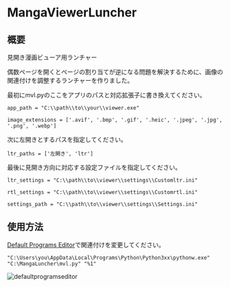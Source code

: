 # MangaViewerLuncher
## 概要
見開き漫画ビューア用ランチャー

偶数ページを開くとページの割り当てが逆になる問題を解決するために、画像の関連付けを調整するランチャーを作りました。

最初にmvl.pyのここをアプリのパスと対応拡張子に書き換えてください。

```app_path = "C:\\path\\to\\your\\viewer.exe"```

```image_extensions = ['.avif', '.bmp', '.gif', '.heic', '.jpeg', '.jpg', '.png', '.webp']```

次に左開きとするパスを指定してください。

```ltr_paths = ['左開き', 'ltr']```

最後に見開き方向に対応する設定ファイルを指定してください。

```ltr_settings = "C:\\path\\to\\viewer\\settings\\Customltr.ini"```

```rtl_settings = "C:\\path\\to\\viewer\\settings\\Customrtl.ini"```

```settings_path = "C:\\path\\to\\viewer\\settings\\Settings.ini"```

## 使用方法

[Default Programs Editor](https://defaultprogramseditor.com/)で関連付けを変更してください。

```"C:\Users\you\AppData\Local\Programs\Python\Python3xx\pythonw.exe" "C:\MangaLuncher\mvl.py" "%1"```

![defaultprogramseditor](https://github.com/jarupxx/MangaLuncher/assets/20138367/1d9c65be-3271-464f-8221-04c6d74e9d04)
